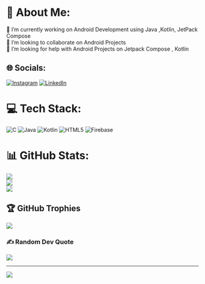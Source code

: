 # 💫 About Me:
🔭 I’m currently working on Android Development using Java ,Kotlin, JetPack Compose<br>👯 I’m looking to collaborate on Android Projects<br>🤝 I’m looking for help with Android Projects on Jetpack Compose , Kotlin<br>


## 🌐 Socials:
[![Instagram](https://img.shields.io/badge/Instagram-%23E4405F.svg?logo=Instagram&logoColor=white)](https://instagram.com/karan___matta) [![LinkedIn](https://img.shields.io/badge/LinkedIn-%230077B5.svg?logo=linkedin&logoColor=white)](https://linkedin.com/in/https://www.linkedin.com/in/karanmatta10/) 

# 💻 Tech Stack:
![C](https://img.shields.io/badge/c-%2300599C.svg?style=for-the-badge&logo=c&logoColor=white) ![Java](https://img.shields.io/badge/java-%23ED8B00.svg?style=for-the-badge&logo=java&logoColor=white) ![Kotlin](https://img.shields.io/badge/kotlin-%230095D5.svg?style=for-the-badge&logo=kotlin&logoColor=white) ![HTML5](https://img.shields.io/badge/html5-%23E34F26.svg?style=for-the-badge&logo=html5&logoColor=white) ![Firebase](https://img.shields.io/badge/firebase-%23039BE5.svg?style=for-the-badge&logo=firebase)
# 📊 GitHub Stats:
![](https://github-readme-stats.vercel.app/api?username=karanmatta&theme=tokyonight&hide_border=false&include_all_commits=true&count_private=true)<br/>
![](https://github-readme-streak-stats.herokuapp.com/?user=karanmatta&theme=tokyonight&hide_border=false)<br/>
![](https://github-readme-stats.vercel.app/api/top-langs/?username=karanmatta&theme=tokyonight&hide_border=false&include_all_commits=true&count_private=true&layout=compact)

## 🏆 GitHub Trophies
![](https://github-profile-trophy.vercel.app/?username=karanmatta&theme=radical&no-frame=false&no-bg=false&margin-w=4)

### ✍️ Random Dev Quote
![](https://quotes-github-readme.vercel.app/api?type=horizontal&theme=radical)

---
[![](https://visitcount.itsvg.in/api?id=karanmatta&icon=0&color=0)](https://visitcount.itsvg.in)

<!-- Proudly created with GPRM ( https://gprm.itsvg.in ) -->